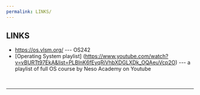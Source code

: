 ```yaml
---
permalink: LINKS/
---
```

## LINKS
* <https://os.vlsm.org/> --- OS242
* [Operating System playlist] (https://www.youtube.com/watch?v=vBURTt97EkA&list=PLBlnK6fEyqRiVhbXDGLXDk_OQAeuVcp2O) --- a playlist of full OS course by Neso Academy on Youtube

<br>
<hr>
